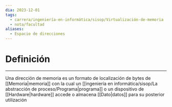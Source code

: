 ```yaml
---
dia: 2023-12-01
tags:
  - carrera/ingeniería-en-informática/sisop/Virtualización-de-memoria
  - nota/facultad
aliases:
  - Espacio de direcciones
---
```

# Definición
---
Una dirección de memoria es un formato de localización de bytes de [[Memoria|memoria]] con la cual un [[ingeniería en informática/sisop/La abstracción de proceso/Programa|programa]] o un dispositivo de [[Hardware|hardware]] accede o almacena [[Dato|datos]] para su posterior utilización